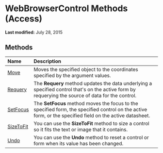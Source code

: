 
# WebBrowserControl Methods (Access)

 **Last modified:** July 28, 2015


## Methods



|**Name**|**Description**|
|:-----|:-----|
| [Move](ec60f843-6bbf-bf65-db6a-9097dd73fb98.md)|Moves the specified object to the coordinates specified by the argument values.|
| [Requery](7c59af0e-2358-154e-a57a-9ad8bed723bc.md)|The  **Requery** method updates the data underlying a specified control that's on the active form by requerying the source of data for the control.|
| [SetFocus](ef78b734-df81-60db-d569-bc9128a0ced5.md)|The  **SetFocus** method moves the focus to the specified form, the specified control on the active form, or the specified field on the active datasheet.|
| [SizeToFit](3b296b66-1193-92de-61ee-c29cae54735b.md)|You can use the  **SizeToFit** method to size a control so it fits the text or image that it contains.|
| [Undo](9a239dd8-7e5f-f1b3-4c06-9a8430e9f381.md)|You can use the  **Undo** method to reset a control or form when its value has been changed.|
